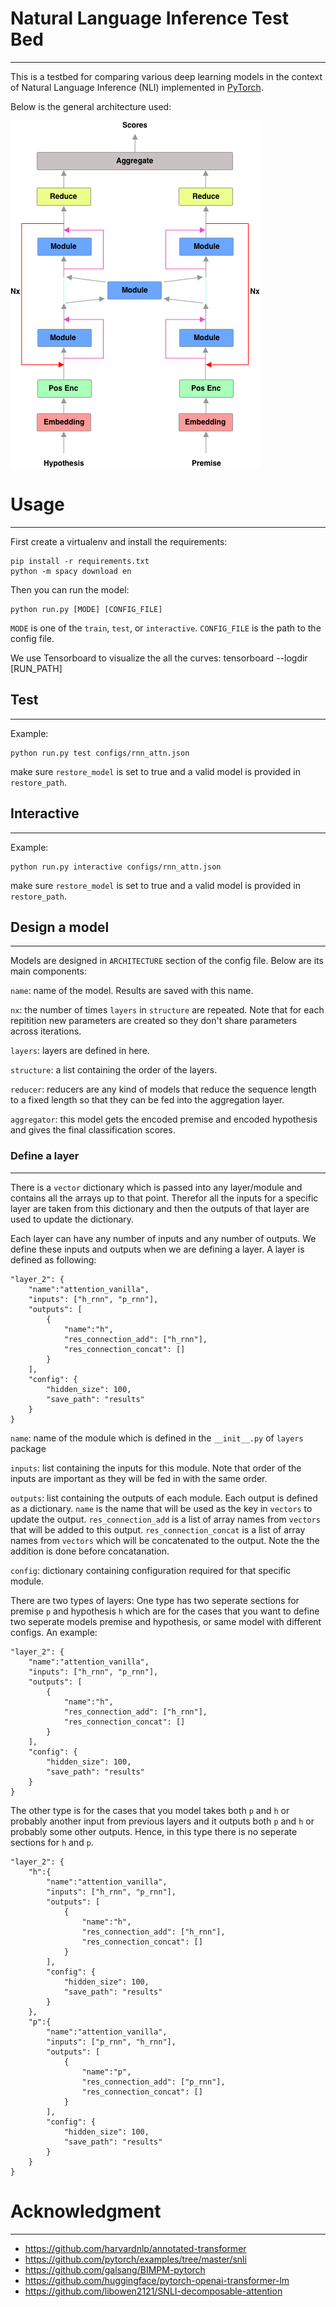 # Natural Language Inference Test Bed
---------------------
This is a testbed for comparing various deep learning models in the context of Natural Language Inference (NLI) implemented in [PyTorch](http://pytorch.org).

Below is the general architecture used:

![Natural Language Inference](assets/nli_test_bed_arch.png)

# Usage
---------------------
First create a virtualenv and install the requirements:

    pip install -r requirements.txt
    python -m spacy download en

Then you can run the model:

    python run.py [MODE] [CONFIG_FILE]

`MODE` is one of the `train`, `test`, or `interactive`. `CONFIG_FILE` is the path to the config file.

We use Tensorboard to visualize the all the curves:
    tensorboard --logdir [RUN_PATH]

## Test
---------------------
Example:

    python run.py test configs/rnn_attn.json

make sure `restore_model` is set to true and a valid model is provided in `restore_path`.

## Interactive
---------------------
Example:

    python run.py interactive configs/rnn_attn.json

make sure `restore_model` is set to true and a valid model is provided in `restore_path`.


## Design a model
---------------------
Models are designed in `ARCHITECTURE` section of the config file. Below are its main components:

`name`: name of the model. Results are saved with this name.

`nx`: the number of times `layers` in `structure` are repeated. Note that for each repitition new parameters are created so they don't share parameters across iterations.

`layers`: layers are defined in here.

`structure`: a list containing the order of the layers.

`reducer`: reducers are any kind of models that reduce the sequence length to a fixed length so that they can be fed into the aggregation layer.

`aggregator`: this model gets the encoded premise and encoded hypothesis and gives the final classification scores.

### Define a layer
---------------------
There is a `vector` dictionary which is passed into any layer/module and contains all the arrays up to that point. Therefor all the inputs for a specific layer are taken from this dictionary and then the outputs of that layer are used to update the dictionary.

Each layer can have any number of inputs and any number of outputs. We define these inputs and outputs when we are defining a layer.
A layer is defined as following:
```
"layer_2": {
    "name":"attention_vanilla",
    "inputs": ["h_rnn", "p_rnn"],
    "outputs": [
        {
            "name":"h",
            "res_connection_add": ["h_rnn"],
            "res_connection_concat": []
        }
    ],
    "config": {
        "hidden_size": 100,
        "save_path": "results"
    }
}
```

`name`: name of the module which is defined in the `__init__.py` of `layers` package

`inputs`: list containing the inputs for this module. Note that order of the inputs are important as they will be fed in with the same order.

`outputs`: list containing the outputs of each module. Each output is defined as a dictionary. `name` is the name that will be used as the key in `vectors` to update the output. `res_connection_add` is a list of array names from `vectors` that will be added to this output. `res_connection_concat` is a list of array names from `vectors` which will be concatenated to the output. Note the the addition is done before concatanation.

`config`: dictionary containing configuration required for that specific module.



There are two types of layers: 
One type has two seperate sections for premise `p` and hypothesis `h` which are for the cases that you want to define two seperate models premise and hypothesis, or same model with different configs. An example:

```
"layer_2": {
    "name":"attention_vanilla",
    "inputs": ["h_rnn", "p_rnn"],
    "outputs": [
        {
            "name":"h",
            "res_connection_add": ["h_rnn"],
            "res_connection_concat": []
        }
    ],
    "config": {
        "hidden_size": 100,
        "save_path": "results"
    }
}
```

The other type is for the cases that you model takes both `p` and `h` or probably another input from previous layers and it outputs both `p` and `h` or probably some other outputs. Hence, in this type there is no seperate sections for `h` and `p`.

```
"layer_2": {
    "h":{
        "name":"attention_vanilla",
        "inputs": ["h_rnn", "p_rnn"],
        "outputs": [
            {
                "name":"h",
                "res_connection_add": ["h_rnn"],
                "res_connection_concat": []
            }
        ],
        "config": {
            "hidden_size": 100,
            "save_path": "results"
        }
    },
    "p":{
        "name":"attention_vanilla",
        "inputs": ["p_rnn", "h_rnn"],
        "outputs": [
            {
                "name":"p",
                "res_connection_add": ["p_rnn"],
                "res_connection_concat": []
            }
        ],
        "config": {
            "hidden_size": 100,
            "save_path": "results"
        }
    }
}
```



# Acknowledgment
---------------------
- https://github.com/harvardnlp/annotated-transformer
- https://github.com/pytorch/examples/tree/master/snli
- https://github.com/galsang/BIMPM-pytorch
- https://github.com/huggingface/pytorch-openai-transformer-lm
- https://github.com/libowen2121/SNLI-decomposable-attention